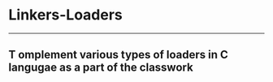 # Linkers-Loaders
***
## T omplement various types of loaders in C langugae as a part of the classwork
